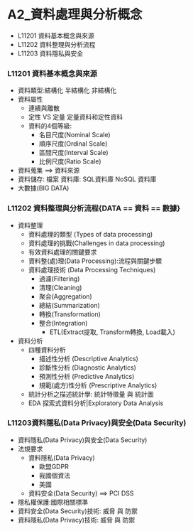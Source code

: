 # A2_資料處理與分析概念
- L11201 資料基本概念與來源
- L11202 資料整理與分析流程
- L11203 資料隱私與安全

### L11201 資料基本概念與來源
- 資料類型:結構化 半結構化 非結構化
- 資料屬性
  - 連續與離散
  - 定性 VS 定量 定量資料和定性資料
  - 資料的4個等級:
    - 名目尺度(Nominal Scale)
    - 順序尺度(Ordinal Scale)
    - 區間尺度(Interval Scale)
    - 比例尺度(Ratio Scale)
- 資料蒐集 ==> 資料來源
- 資料儲存: 檔案  資料庫: SQL資料庫  NoSQL 資料庫
- 大數據(BIG DATA)
### L11202 資料整理與分析流程{DATA == 資料 == 數據}
- 資料整理
  - 資料處理的類型 (Types of data processing)
  - 資料處理的挑戰(Challenges in data processing)
  - 有效資料處理的關鍵要求
  - 資料整(處)理(Data Processing):流程與關鍵步驟
  - 資料處理技術 (Data Processing Techniques)
    - 過濾(Filtering)
    - 清理(Cleaning)
    - 聚合(Aggregation)
    - 總結(Summarization)
    - 轉換(Transformation)
    - 整合(Integration)
      - ETL(Extract提取, Transform轉換, Load載入)
- 資料分析
  - 四種資料分析
    - 描述性分析 (Descriptive Analytics)
    - 診斷性分析 (Diagnostic Analytics)
    - 預測性分析 (Predictive Analytics)
    - 規範(處方)性分析 (Prescriptive Analytics)
  - 統計分析之描述統計學: 統計特徵量 與 統計圖
  - EDA 探索式資料分析|Exploratory Data Analysis

### L11203資料隱私(Data Privacy)與安全(Data Security)
- 資料隱私(Data Privacy)與安全(Data Security)
- 法規要求
  - 資料隱私(Data Privacy)
    - 歐盟GDPR
    - 我國個資法
    - 美國 
  - 資料安全(Data Security) ==> PCI DSS
- 隱私權保護:國際相關標準
- 資料安全(Data Security)技術: 威脅 與 防禦
- 資料隱私(Data Privacy)技術: 威脅 與 防禦
